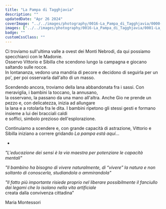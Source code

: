 ```yaml
---
title: "La Pampa di Tagghjavia"
description: ""
updatedDate: "Apr 26 2024"
coverImage: "../../images/photography/0016-La_Pampa_di_Tagghjavia/0000-La_Pampa_di_Tagghjavia_pampa_gioco_educazione_bambini_natura_montessori_Sicilia_Monti_Nebrodi_pecore_mandria_lana_dupareilaumeme_abbigliamento_Affenzahn_zainetto_eco_friendly_riciclo_sostenibile_Olympus_OM1.jpg"
images: ["../../images/photography/0016-La_Pampa_di_Tagghjavia/0001-La_Pampa_di_Tagghjavia_pampa_gioco_educazione_bambini_natura_montessori_Sicilia_Monti_Nebrodi_pecore_mandria_lana_dupareilaumeme_abbigliamento_Affenzahn_zainetto_eco_friendly_riciclo_sostenibile_Olympus_OM1.jpg","../../images/photography/0016-La_Pampa_di_Tagghjavia/0002-La_Pampa_di_Tagghjavia_pampa_gioco_educazione_bambini_natura_montessori_Sicilia_Monti_Nebrodi_pecore_mandria_lana_dupareilaumeme_abbigliamento_Affenzahn_zainetto_eco_friendly_riciclo_sostenibile_Olympus_OM1.jpg","../../images/photography/0016-La_Pampa_di_Tagghjavia/0003-La_Pampa_di_Tagghjavia_pampa_gioco_educazione_bambini_natura_montessori_Sicilia_Monti_Nebrodi_pecore_mandria_lana_dupareilaumeme_abbigliamento_Affenzahn_zainetto_eco_friendly_riciclo_sostenibile_Olympus_OM1.jpg","../../images/photography/0016-La_Pampa_di_Tagghjavia/0004-La_Pampa_di_Tagghjavia_pampa_gioco_educazione_bambini_natura_montessori_Sicilia_Monti_Nebrodi_pecore_mandria_lana_dupareilaumeme_abbigliamento_Affenzahn_zainetto_eco_friendly_riciclo_sostenibile_Olympus_OM1.jpg","../../images/photography/0016-La_Pampa_di_Tagghjavia/0005-La_Pampa_di_Tagghjavia_pampa_gioco_educazione_bambini_natura_montessori_Sicilia_Monti_Nebrodi_pecore_mandria_lana_dupareilaumeme_abbigliamento_Affenzahn_zainetto_eco_friendly_riciclo_sostenibile_Olympus_OM1.jpg","../../images/photography/0016-La_Pampa_di_Tagghjavia/0006-La_Pampa_di_Tagghjavia_pampa_gioco_educazione_bambini_natura_montessori_Sicilia_Monti_Nebrodi_pecore_mandria_lana_dupareilaumeme_abbigliamento_Affenzahn_zainetto_eco_friendly_riciclo_sostenibile_Olympus_OM1.jpg","../../images/photography/0016-La_Pampa_di_Tagghjavia/0007-La_Pampa_di_Tagghjavia_pampa_gioco_educazione_bambini_natura_montessori_Sicilia_Monti_Nebrodi_pecore_mandria_lana_dupareilaumeme_abbigliamento_Affenzahn_zainetto_eco_friendly_riciclo_sostenibile_Olympus_OM1.jpg","../../images/photography/0016-La_Pampa_di_Tagghjavia/0008-La_Pampa_di_Tagghjavia_pampa_gioco_educazione_bambini_natura_montessori_Sicilia_Monti_Nebrodi_pecore_mandria_lana_dupareilaumeme_abbigliamento_Affenzahn_zainetto_eco_friendly_riciclo_sostenibile_Olympus_OM1.jpg","../../images/photography/0016-La_Pampa_di_Tagghjavia/0009-La_Pampa_di_Tagghjavia_pampa_gioco_educazione_bambini_natura_montessori_Sicilia_Monti_Nebrodi_pecore_mandria_lana_dupareilaumeme_abbigliamento_Affenzahn_zainetto_eco_friendly_riciclo_sostenibile_Olympus_OM1.jpg","../../images/photography/0016-La_Pampa_di_Tagghjavia/0010-La_Pampa_di_Tagghjavia_pampa_gioco_educazione_bambini_natura_montessori_Sicilia_Monti_Nebrodi_pecore_mandria_lana_dupareilaumeme_abbigliamento_Affenzahn_zainetto_eco_friendly_riciclo_sostenibile_Olympus_OM1.jpg","../../images/photography/0016-La_Pampa_di_Tagghjavia/0011-La_Pampa_di_Tagghjavia_pampa_gioco_educazione_bambini_natura_montessori_Sicilia_Monti_Nebrodi_pecore_mandria_lana_dupareilaumeme_abbigliamento_Affenzahn_zainetto_eco_friendly_riciclo_sostenibile_Olympus_OM1.jpg","../../images/photography/0016-La_Pampa_di_Tagghjavia/0012-La_Pampa_di_Tagghjavia_pampa_gioco_educazione_bambini_natura_montessori_Sicilia_Monti_Nebrodi_pecore_mandria_lana_dupareilaumeme_abbigliamento_Affenzahn_zainetto_eco_friendly_riciclo_sostenibile_Olympus_OM1.jpg","../../images/photography/0016-La_Pampa_di_Tagghjavia/0013-La_Pampa_di_Tagghjavia_pampa_gioco_educazione_bambini_natura_montessori_Sicilia_Monti_Nebrodi_pecore_mandria_lana_dupareilaumeme_abbigliamento_Affenzahn_zainetto_eco_friendly_riciclo_sostenibile_Olympus_OM1.jpg","../../images/photography/0016-La_Pampa_di_Tagghjavia/0014-La_Pampa_di_Tagghjavia_pampa_gioco_educazione_bambini_natura_montessori_Sicilia_Monti_Nebrodi_pecore_mandria_lana_dupareilaumeme_abbigliamento_Affenzahn_zainetto_eco_friendly_riciclo_sostenibile_Olympus_OM1.jpg","../../images/photography/0016-La_Pampa_di_Tagghjavia/0015-La_Pampa_di_Tagghjavia_pampa_gioco_educazione_bambini_natura_montessori_Sicilia_Monti_Nebrodi_pecore_mandria_lana_dupareilaumeme_abbigliamento_Affenzahn_zainetto_eco_friendly_riciclo_sostenibile_Olympus_OM1.jpg","../../images/photography/0016-La_Pampa_di_Tagghjavia/0016-La_Pampa_di_Tagghjavia_pampa_gioco_educazione_bambini_natura_montessori_Sicilia_Monti_Nebrodi_pecore_mandria_lana_dupareilaumeme_abbigliamento_Affenzahn_zainetto_eco_friendly_riciclo_sostenibile_Olympus_OM1.jpg","../../images/photography/0016-La_Pampa_di_Tagghjavia/0017-La_Pampa_di_Tagghjavia_pampa_gioco_educazione_bambini_natura_montessori_Sicilia_Monti_Nebrodi_pecore_mandria_lana_dupareilaumeme_abbigliamento_Affenzahn_zainetto_eco_friendly_riciclo_sostenibile_Olympus_OM1.jpg","../../images/photography/0016-La_Pampa_di_Tagghjavia/0018-La_Pampa_di_Tagghjavia_pampa_gioco_educazione_bambini_natura_montessori_Sicilia_Monti_Nebrodi_pecore_mandria_lana_dupareilaumeme_abbigliamento_Affenzahn_zainetto_eco_friendly_riciclo_sostenibile_Olympus_OM1.jpg","../../images/photography/0016-La_Pampa_di_Tagghjavia/0019-La_Pampa_di_Tagghjavia_pampa_gioco_educazione_bambini_natura_montessori_Sicilia_Monti_Nebrodi_pecore_mandria_lana_dupareilaumeme_abbigliamento_Affenzahn_zainetto_eco_friendly_riciclo_sostenibile_Olympus_OM1.jpg","../../images/photography/0016-La_Pampa_di_Tagghjavia/0020-La_Pampa_di_Tagghjavia_pampa_gioco_educazione_bambini_natura_montessori_Sicilia_Monti_Nebrodi_pecore_mandria_lana_dupareilaumeme_abbigliamento_Affenzahn_zainetto_eco_friendly_riciclo_sostenibile_Olympus_OM1.jpg","../../images/photography/0016-La_Pampa_di_Tagghjavia/0021-La_Pampa_di_Tagghjavia_pampa_gioco_educazione_bambini_natura_montessori_Sicilia_Monti_Nebrodi_pecore_mandria_lana_dupareilaumeme_abbigliamento_Affenzahn_zainetto_eco_friendly_riciclo_sostenibile_Olympus_OM1.jpg","../../images/photography/0016-La_Pampa_di_Tagghjavia/0022-La_Pampa_di_Tagghjavia_pampa_gioco_educazione_bambini_natura_montessori_Sicilia_Monti_Nebrodi_pecore_mandria_lana_dupareilaumeme_abbigliamento_Affenzahn_zainetto_eco_friendly_riciclo_sostenibile_Olympus_OM1.jpg","../../images/photography/0016-La_Pampa_di_Tagghjavia/0023-La_Pampa_di_Tagghjavia_pampa_gioco_educazione_bambini_natura_montessori_Sicilia_Monti_Nebrodi_pecore_mandria_lana_dupareilaumeme_abbigliamento_Affenzahn_zainetto_eco_friendly_riciclo_sostenibile_Olympus_OM1.jpg","../../images/photography/0016-La_Pampa_di_Tagghjavia/0024-La_Pampa_di_Tagghjavia_pampa_gioco_educazione_bambini_natura_montessori_Sicilia_Monti_Nebrodi_pecore_mandria_lana_dupareilaumeme_abbigliamento_Affenzahn_zainetto_eco_friendly_riciclo_sostenibile_Olympus_OM1.jpg","../../images/photography/0016-La_Pampa_di_Tagghjavia/0025-La_Pampa_di_Tagghjavia_pampa_gioco_educazione_bambini_natura_montessori_Sicilia_Monti_Nebrodi_pecore_mandria_lana_dupareilaumeme_abbigliamento_Affenzahn_zainetto_eco_friendly_riciclo_sostenibile_Olympus_OM1.jpg","../../images/photography/0016-La_Pampa_di_Tagghjavia/0026-La_Pampa_di_Tagghjavia_pampa_gioco_educazione_bambini_natura_montessori_Sicilia_Monti_Nebrodi_pecore_mandria_lana_dupareilaumeme_abbigliamento_Affenzahn_zainetto_eco_friendly_riciclo_sostenibile_Olympus_OM1.jpg","../../images/photography/0016-La_Pampa_di_Tagghjavia/0027-La_Pampa_di_Tagghjavia_pampa_gioco_educazione_bambini_natura_montessori_Sicilia_Monti_Nebrodi_pecore_mandria_lana_dupareilaumeme_abbigliamento_Affenzahn_zainetto_eco_friendly_riciclo_sostenibile_Olympus_OM1.jpg","../../images/photography/0016-La_Pampa_di_Tagghjavia/0028-La_Pampa_di_Tagghjavia_pampa_gioco_educazione_bambini_natura_montessori_Sicilia_Monti_Nebrodi_pecore_mandria_lana_dupareilaumeme_abbigliamento_Affenzahn_zainetto_eco_friendly_riciclo_sostenibile_Olympus_OM1.jpg"]
badge: ""
customCssClass: ""
---
```


Ci troviamo sull'ultima valle a ovest dei Monti Nebrodi, da qui possiamo specchiarci con le Madonie.  
Osservo Vittorio e Sibilla che scendono lungo la campagna e giocano saltando sulle rocce.  
In lontananza, vedono una mandria di pecore e decidono di seguirla per un po', per poi osservarla dall'alto di un masso.  

Scendendo ancora, troviamo della lana abbandonata fra i sassi. Con meraviglia, i bambini la toccano, la annusano,  
la osservano, la passano da una mano all'altra. Anche Gio ne prende un pezzo e, con delicatezza, inizia ad allungare  
la lana e a rotolarla fra le dita. I bambini ripetono gli stessi gesti e formano insieme a lui dei bracciali caldi  
e soffici, simbolo prezioso dell'esplorazione.  

Continuiamo a scendere e, con grande capacità di astrazione, Vittorio e Sibilla iniziano a correre gridando *La pampa está aquí*...  

-  

*"L'educazione dei sensi è la via maestra per potenziare le capacità mentali"*  

*"Il bambino ha bisogno di vivere naturalmente, di “vivere” la natura e non soltanto di conoscerla, studiandola o ammirandola"*  

*"Il fatto più importante risiede proprio nel liberare possibilmente il fanciullo dai legami che lo isolano nella vita artificiale*  
creata dalla convivenza cittadina”


Maria Montessori
